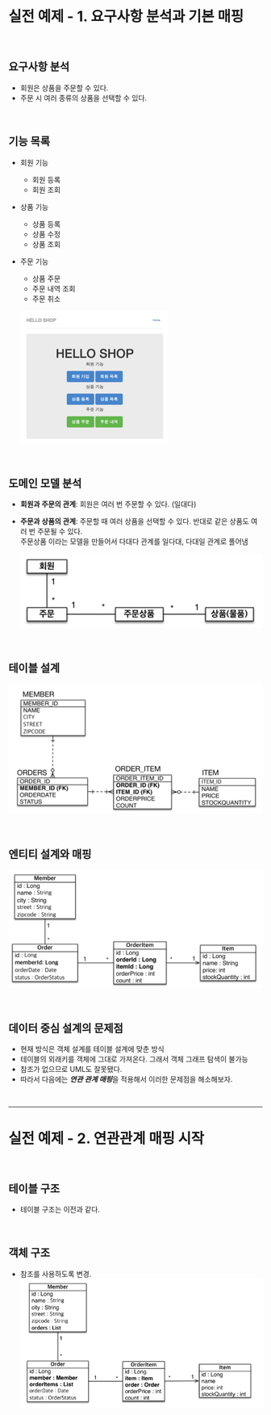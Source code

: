 # 실전 예제 - 1. 요구사항 분석과 기본 매핑

<br>

## 요구사항 분석
* 회원은 상품을 주문할 수 있다.
* 주문 시 여러 종류의 상품을 선택할 수 있다.

<br>

## 기능 목록
* 회원 기능
  * 회원 등록
  * 회원 조회
* 상품 기능
  * 상품 등록
  * 상품 수정
  * 상품 조회
* 주문 기능
  * 상품 주문
  * 주문 내역 조회
  * 주문 취소

  ![Feature list](./img/Feature%20list.PNG)

<br>

## 도메인 모델 분석
* **회원과 주문의 관계**: 회원은 여러 번 주문할 수 있다. (일대다)
* **주문과 상품의 관계**: 주문할 때 여러 상품을 선택할 수 있다. 반대로 같은 상품도 여러 번 주문될 수 있다.  
                       주문상품 이라는 모델을 만들어서 다대다 관계를 일다대, 다대일 관계로 풀어냄  

  ![Domain model analysis](./img/Domain%20model%20analysis.PNG)

<br>

## 테이블 설계
![Table design](./img/Table%20design.PNG)

<br>

## 엔티티 설계와 매핑
![Entity Design and Mapping](./img/Entity%20Design%20and%20Mapping.PNG)

<br>

## 데이터 중심 설계의 문제점
* 현재 방식은 객체 설계를 테이블 설계에 맞춘 방식
* 테이블의 외래키를 객체에 그대로 가져온다. 그래서 객체 그래프 탐색이 불가능
* 참조가 없으므로 UML도 잘못됐다.
* 따라서 다음에는 ***연관 관계 매핑***을 적용해서 이러한 문제점을 해소해보자.

<br>

---

# 실전 예제 - 2. 연관관계 매핑 시작

<br>

## 테이블 구조
* 테이블 구조는 이전과 같다.

<br>

## 객체 구조
* 참조를 사용하도록 변경.  
  ![Start association-object structure](./img/Start%20association-object%20structure.PNG)